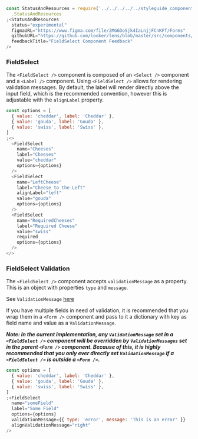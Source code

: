 ```js noeditor
const StatusAndResources = require('../../../../../styleguide_components/StatusAndResources')
  .StatusAndResources
;<StatusAndResources
  status="experimental"
  figmaURL="https://www.figma.com/file/2MG6DoSjk4IaLnjjFCnKFf/Forms"
  githubURL="https://github.com/looker/lens/blob/master/src/components/Form/Fields/FieldSelect.tsx"
  feedbackTitle="FieldSelect Component Feedback"
/>
```

### FieldSelect

The `<FieldSelect />` component is composed of an `<Select />` component and a `<Label />` component. Using `<FieldSelect />` allows for rendering validation messages. By default, the label will render directly above the input field, which is the recommended convention, however this is adjustable with the `alignLabel` property.

```js
const options = [
  { value: 'cheddar', label: 'Cheddar' },
  { value: 'gouda', label: 'Gouda' },
  { value: 'swiss', label: 'Swiss' },
]
;<>
  <FieldSelect
    name="Cheeses"
    label="Cheeses"
    value="cheddar"
    options={options}
  />
  <FieldSelect
    name="LeftCheese"
    label="Cheese to the Left"
    alignLabel="left"
    value="gouda"
    options={options}
  />
  <FieldSelect
    name="RequiredCheeses"
    label="Required Cheese"
    value="swiss"
    required
    options={options}
  />
</>
```

### FieldSelect Validation

The `<FieldSelect />` component accepts `validationMessage` as a property. This is an object with properties `type` and `message`.

See `ValidationMessage` [here](/#!/ValidationMessage)

If you have multiple fields in need of validation, it is recommended that you wrap them in a `<Form />` component and pass to it a dictionary with key as field name and value as a `ValidationMessage`.

**_Note: In the current implementation, any `ValidationMessage` set in a `<FieldSelect />` component will be overridden by `ValidationMessages` set in the parent `<Form />` component. Because of this, it is highly recommended that you only ever directly set `ValidationMessage` if a `<FieldSelect />` is outside a `<Form />`._**

```js
const options = [
  { value: 'cheddar', label: 'Cheddar' },
  { value: 'gouda', label: 'Gouda' },
  { value: 'swiss', label: 'Swiss' },
]
;<FieldSelect
  name="someField"
  label="Some Field"
  options={options}
  validationMessage={{ type: 'error', message: 'This is an error' }}
  alignValidationMessage="right"
/>
```
